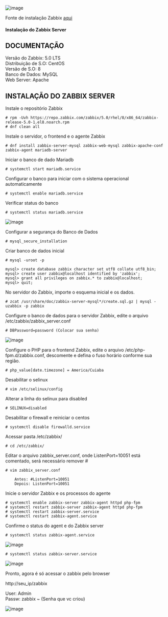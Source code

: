 

![image](https://user-images.githubusercontent.com/30474126/121080549-8cc42f80-c7a9-11eb-9e70-f3ad1137b502.png) 

Fonte de instalação Zabbix [aqui](https://www.zabbix.com/br/download?zabbix=5.0&os_distribution=centos&os_version=8&db=mysql&ws=apache)   

#### Instalação do Zabbix Server 

## DOCUMENTAÇÃO ##
Versão do Zabbix: 5.0 LTS   
Distribuição de S.O: CentOS   
Versão de S.O: 8   
Banco de Dados: MySQL   
Web Server: Apache   
  
## INSTALAÇÃO DO ZABBIX SERVER ##   

Instale o repositório Zabbix   

    # rpm -Uvh https://repo.zabbix.com/zabbix/5.0/rhel/8/x86_64/zabbix-release-5.0-1.el8.noarch.rpm   
    # dnf clean all   

Instale o servidor, o frontend e o agente Zabbix   

    # dnf install zabbix-server-mysql zabbix-web-mysql zabbix-apache-conf zabbix-agent mariadb-server   

Iniciar o banco de dado Mariadb  

    # systemctl start mariadb.service   

Configurar o banco para iniciar com o sistema operacional automaticamente  

    # systemctl enable mariadb.service   

Verificar status do banco   

    # systemctl status mariadb.service  

![image](https://user-images.githubusercontent.com/30474126/121087473-7f5f7300-c7b2-11eb-92a6-2dda29321f3f.png)
   
Configurar a segurança do Banco de Dados  

    # mysql_secure_installation    

Criar banco de dados inicial  

    # mysql -uroot -p  

    mysql> create database zabbix character set utf8 collate utf8_bin;   
    mysql> create user zabbix@localhost identified by 'zabbix';      
    mysql> grant all privileges on zabbix.* to zabbix@localhost;   
    mysql> quit;  

No servidor do Zabbix, importe o esquema inicial e os dados.    

    # zcat /usr/share/doc/zabbix-server-mysql*/create.sql.gz | mysql -uzabbix -p zabbix   

Configure o banco de dados para o servidor Zabbix, edite o arquivo /etc/zabbix/zabbix_server.conf   

    # DBPassword=password (Colocar sua senha)  

![image](https://user-images.githubusercontent.com/30474126/121087834-eaa94500-c7b2-11eb-8910-0089e6a86c06.png)

Configure o PHP para o frontend Zabbix, edite o arquivo /etc/php-fpm.d/zabbix.conf, descomente e defina o fuso horário conforme sua região.   

    # php_value[date.timezone] = America/Cuiaba  

Desabilitar o selinux   

    # vim /etc/selinux/config   

Alterar a linha do selinux para disabled    

    # SELINUX=disabled    

Desabilitar o firewall e reiniciar o centos   

    # systemctl disable firewalld.service   

Acessar pasta  /etc/zabbix/   

    # cd /etc/zabbix/   

Editar o arquivo  zabbix_server.conf, onde ListenPort=10051 está comentado, será necessário remover #  

    # vim zabbix_server.conf

        Antes: #ListenPort=10051
        Depois: ListenPort=10051

Inicie o servidor Zabbix e os processos do agente  

    # systemctl enable zabbix-server zabbix-agent httpd php-fpm
    # systemctl restart zabbix-server zabbix-agent httpd php-fpm
    # systemctl restart zabbix-server.service
    # systemctl restart zabbix-agent.service

Confirme o status do agent e do Zabbix server  

    # systemctl status zabbix-agent.service  

![image](https://user-images.githubusercontent.com/30474126/121086766-918ce180-c7b1-11eb-8662-6f965d17a616.png)  

    # systemctl status zabbix-server.service  

![image](https://user-images.githubusercontent.com/30474126/121086630-64403380-c7b1-11eb-9328-93631e3b5386.png)  

Pronto, agora é só acessar o zabbix pelo browser  

http://seu_ip/zabbix   

User: Admin   
Passw: zabbix ~ (Senha que vc criou)   

![image](https://user-images.githubusercontent.com/30474126/121088587-f8ab9580-c7b3-11eb-8fed-6363760e4265.png)

